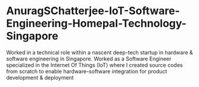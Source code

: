 # AnuragSChatterjee-IoT-Software-Engineering-Homepal-Technology-Singapore
Worked in a technical role within a nascent deep-tech startup in hardware &amp; software engineering in Singapore. Worked as a Software Engineer specialized in the Internet Of Things (IoT) where I created source codes from scratch to enable hardware-software integration for product development &amp; deployment
